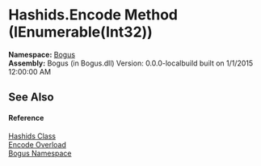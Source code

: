 # Hashids.Encode Method (IEnumerable(Int32))
 

**Namespace:**&nbsp;<a href="N_Bogus">Bogus</a><br />**Assembly:**&nbsp;Bogus (in Bogus.dll) Version: 0.0.0-localbuild built on 1/1/2015 12:00:00 AM

## See Also


#### Reference
<a href="T_Bogus_Hashids">Hashids Class</a><br /><a href="Overload_Bogus_Hashids_Encode">Encode Overload</a><br /><a href="N_Bogus">Bogus Namespace</a><br />